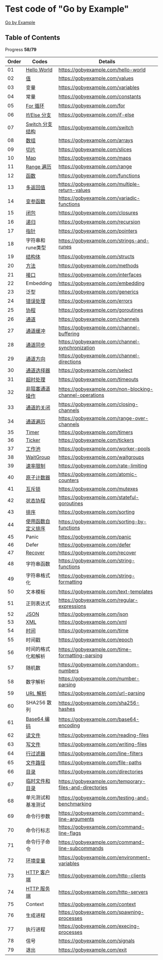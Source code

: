 
# Test code of "Go by Example"

[Go by Example](https://gobyexample.com/hello-world)

## Table of Contents

Progress __58/79__

| Order  | Codes  | Details  |
|---|---|---|
| 01  |  [Hello World](./hello-world.go)  | https://gobyexample.com/hello-world  |
| 02  |  [值](./values.go)  | https://gobyexample.com/values  |
| 03  |  变量  | https://gobyexample.com/variables  |
| 04  |  常量  | https://gobyexample.com/constants  |
| 05  |  [For 循环](./for.go)  | https://gobyexample.com/for  |
| 06  |  [If/Else 分支](./if-else.go)  | https://gobyexample.com/if-else  |
| 07  |  [Switch 分支结构](./switch.go)  | https://gobyexample.com/switch  |
| 08  |  [数组](./arrays.go)  | https://gobyexample.com/arrays  |
| 09  |  [切片](./slices.go)  | https://gobyexample.com/slices  |
| 10  |  [Map](./maps.go)  | https://gobyexample.com/maps  |
| 11  |  [Range 遍历](./range.go)  | https://gobyexample.com/range  |
| 12  |  [函数](./functions.go)  | https://gobyexample.com/functions  |
| 13  |  [多返回值](./multiple-return-values.go)  | https://gobyexample.com/multiple-return-values  |
| 14  |  [变参函数](./variadic-functions.go)  | https://gobyexample.com/variadic-functions  |
| 15  |  [闭包](./closures.go)  | https://gobyexample.com/closures  |
| 16  |  [递归](./recursion.go)  | https://gobyexample.com/recursion  |
| 17  |  [指针](./pointers.go)  | https://gobyexample.com/pointers  |
| 18  |  字符串和rune类型  | https://gobyexample.com/strings-and-runes  |
| 19  |  [结构体](./structs.go)  | https://gobyexample.com/structs  |
| 20  |  [方法](./methods.go)  | https://gobyexample.com/methods  |
| 21  |  [接口](./interfaces.go)  | https://gobyexample.com/interfaces  |
| 22  |  Embedding  | https://gobyexample.com/embedding  |
| 23  |  泛型  | https://gobyexample.com/generics  |
| 24  |  [错误处理](./errors.go)  | https://gobyexample.com/errors  |
| 25  |  [协程](./goroutines.go)  | https://gobyexample.com/goroutines  |
| 26  |  [通道](./channels.go)  | https://gobyexample.com/channels  |
| 27  |  [通道缓冲](./channel-buffering.go)  | https://gobyexample.com/channel-buffering  |
| 28  |  [通道同步](./channel-synchronization.go)  | https://gobyexample.com/channel-synchronization  |
| 29  |  [通道方向](./channel-directions.go)  | https://gobyexample.com/channel-directions  |
| 30  |  [通道选择器](./select.go)  | https://gobyexample.com/select  |
| 31  |  [超时处理](./timeouts.go)  | https://gobyexample.com/timeouts  |
| 32  |  [非阻塞通道操作](./non-blocking-channel-operations.go)  | https://gobyexample.com/non-blocking-channel-operations  |
| 33  |  [通道的关闭](./closing-channels.go)  | https://gobyexample.com/closing-channels  |
| 34  |  [通道遍历](./range-over-channels.go)  | https://gobyexample.com/range-over-channels  |
| 35  |  [Timer](./timers.go)  | https://gobyexample.com/timers  |
| 36  |  [Ticker](./tickers.go)  | https://gobyexample.com/tickers  |
| 37  |  [工作池](./worker-pools.go)  | https://gobyexample.com/worker-pools  |
| 38  |  [WaitGroup](./waitgroups.go)  | https://gobyexample.com/waitgroups  |
| 39  |  [速率限制](./rate-limiting.go)  | https://gobyexample.com/rate-limiting  |
| 40  |  [原子计数器](./atomic-counters.go)  | https://gobyexample.com/atomic-counters  |
| 41  |  [互斥锁](./mutexes.go)  | https://gobyexample.com/mutexes  |
| 42  |  [状态协程](./stateful-goroutines.go)  | https://gobyexample.com/stateful-goroutines  |
| 43  |  [排序](./sorting.go)  | https://gobyexample.com/sorting  |
| 44  |  [使用函数自定义排序](./sorting-by-functions.go)  | https://gobyexample.com/sorting-by-functions  |
| 45  |  Panic  | https://gobyexample.com/panic  |
| 46  |  Defer  | https://gobyexample.com/defer  |
| 47  |  [Recover](./recover.go)  | https://gobyexample.com/recover  |
| 48  |  字符串函数  | https://gobyexample.com/string-functions  |
| 49  |  字符串格式化  | https://gobyexample.com/string-formatting  |
| 50  |  文本模板  | https://gobyexample.com/text-templates  |
| 51  |  正则表达式  | https://gobyexample.com/regular-expressions  |
| 52  |  [JSON](./json.go)  | https://gobyexample.com/json  |
| 53  |  [XML](./xml.go)  | https://gobyexample.com/xml  |
| 54  |  [时间](./time.go)  | https://gobyexample.com/time  |
| 55  |  时间戳  | https://gobyexample.com/epoch  |
| 56  |  时间的格式化和解析  | https://gobyexample.com/time-formatting-parsing  |
| 57  |  随机数  | https://gobyexample.com/random-numbers  |
| 58  |  数字解析  | https://gobyexample.com/number-parsing  |
| 59  |  [URL 解析](./url-parsing.go)  | https://gobyexample.com/url-parsing  |
| 60  |  SHA256 散列  | https://gobyexample.com/sha256-hashes  |
| 61  |  [Base64 编码](./base64-encoding.go)  | https://gobyexample.com/base64-encoding  |
| 62  |  [读文件](./reading-files.go)  | https://gobyexample.com/reading-files  |
| 63  |  [写文件](./writing-files.go)  | https://gobyexample.com/writing-files  |
| 64  |  [行过滤器](./line-filters.go)  | https://gobyexample.com/line-filters  |
| 65  |  [文件路径](./file-paths.go)  | https://gobyexample.com/file-paths  |
| 66  |  [目录](./directories.go)  | https://gobyexample.com/directories  |
| 67  |  [临时文件和目录](./temporary-files-and-directories.go)  | https://gobyexample.com/temporary-files-and-directories  |
| 68  |  单元测试和基准测试  | https://gobyexample.com/testing-and-benchmarking  |
| 69  |  命令行参数  | https://gobyexample.com/command-line-arguments  |
| 70  |  命令行标志  | https://gobyexample.com/command-line-flags  |
| 71  |  命令行子命令  | https://gobyexample.com/command-line-subcommands  |
| 72  |  [环境变量](./environment-variables.go)  | https://gobyexample.com/environment-variables  |
| 73  |  [HTTP 客户端](./http-clients.go)  | https://gobyexample.com/http-clients  |
| 74  |  [HTTP 服务端](./http-servers.go)  | https://gobyexample.com/http-servers  |
| 75  |  Context  | https://gobyexample.com/context  |
| 76  |  生成进程  | https://gobyexample.com/spawning-processes  |
| 77  |  执行进程  | https://gobyexample.com/execing-processes  |
| 78  |  信号  | https://gobyexample.com/signals  |
| 79  |  退出  | https://gobyexample.com/exit  |
